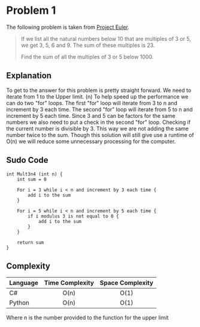 # Problem 1

The following problem is taken from [Project Euler](https://projecteuler.net/problem=1).

> If we list all the natural numbers below 10 that are multiples of 3 or 5, we get 3, 5, 6 and 9. The sum of these multiples is 23.
>
> Find the sum of all the multiples of 3 or 5 below 1000.

## Explanation

To get to the answer for this problem is pretty straight forward. We need to iterate from 1 to the Upper limit. (n) To help speed up the performance we can do two "for" loops. The first "for" loop will iterate from 3 to n and increment by 3 each time. The second "for" loop will iterate from 5 to n and increment by 5 each time. Since 3 and 5 can be factors for the same numbers we also need to put a check in the second "for" loop. Checking if the current number is divisible by 3. This way we are not adding the same number twice to the sum. Though this solution will still give use a runtime of O(n) we will reduce some unnecessary  processing for the computer.

## Sudo Code

``` Sudo Code
int Mult3n4 (int n) {
    int sum = 0

    For i = 3 while i < n and increment by 3 each time {
        add i to the sum
    }

    For i = 5 while i < n and increment by 5 each time {
        if i modulus 3 is not equal to 0 {
            add i to the sum
        }
    }

    return sum
}
```

## Complexity

| Language | Time Complexity | Space Complexity |
|----------|:---------------:|:----------------:|
| C#       | O(n)            | O(1)             |
| Python   | O(n)            | O(1)             |

Where n is the number provided to the function for the upper limit